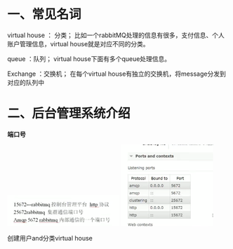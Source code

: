 



# 一、常见名词

virtual house ： 分类； 比如一个rabbitMQ处理的信息有很多，支付信息、个人账户管理信息，virtual house就是对应不同的分类。

queue ：队列； virtual house下面有多个queue处理信息。

Exchange ：交换机； 在每个virtual house有独立的交换机，将message分发到对应的队列中

# 二、后台管理系统介绍

**端口号**

<img src="pic/5MQ%E5%B8%B8%E8%A7%81%E5%90%8D%E8%AF%8D.assets/image-20220728161145682.png" alt="image-20220728161145682" style="zoom:25%;" />

<img src="pic/5MQ%E5%B8%B8%E8%A7%81%E5%90%8D%E8%AF%8D.assets/image-20220728161059819.png" alt="image-20220728161059819" style="zoom:33%;" />

创建用户and分类virtual house

